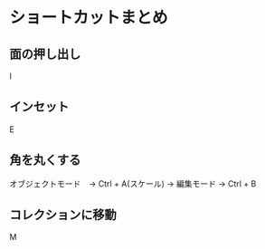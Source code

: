 # ショートカットまとめ

## 面の押し出し

I

## インセット

E

## 角を丸くする

オブジェクトモード　→ Ctrl + A(スケール) → 編集モード → Ctrl + B

## コレクションに移動

M

